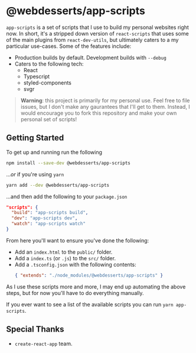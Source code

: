 # @webdesserts/app-scripts

`app-scripts` is a set of scripts that I use to build my personal websites right now. In short, it's a stripped down version of `react-scripts` that uses some of the main plugins from `react-dev-utils`, but ultimately caters to a my particular use-cases. Some of the features include:

- Production builds by default. Development builds with `--debug`
- Caters to the following tech:
  - React
  - Typescript
  - styled-components
  - svgr

> **Warning**: this project is primarily for my personal use. Feel free to file issues, but I don't make any gaurantees that I'll get to them. Instead, I would encourage you to fork this repository and make your own personal set of scripts!

## Getting Started

To get up and running run the following

```bash
npm install --save-dev @webdesserts/app-scripts
```
..._or_ if you're using `yarn`

```bash
yarn add --dev @webdesserts/app-scripts
```

...and then add the following to your `package.json`

```json
"scripts": {
  "build": "app-scripts build",
  "dev": "app-scripts dev",
  "watch": "app-scripts watch"
}
```

From here you'll want to ensure you've done the following:

- Add an `index.html` to the `public/` folder.
- Add a `index.ts` (or `.js`) to the `src/` folder.
- Add a `.tsconfig.json` with the following contents:
  ```json
  { "extends": "./node_modules/@webdesserts/app-scripts" }
  ```

As I use these scripts more and more, I may end up automating the above steps, but for now you'll have to do everything manually.

If you ever want to see a list of the available scripts you can run `yarn app-scripts`.

## Special Thanks

- `create-react-app` team.